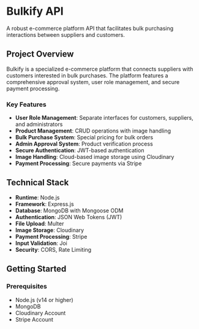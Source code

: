 # Bulkify API

A robust e-commerce platform API that facilitates bulk purchasing interactions between suppliers and customers.

## Project Overview


Bulkify is a specialized e-commerce platform that connects suppliers with customers interested in bulk purchases. The platform features a comprehensive approval system, user role management, and secure payment processing.

### Key Features

- **User Role Management**: Separate interfaces for customers, suppliers, and administrators
- **Product Management**: CRUD operations with image handling
- **Bulk Purchase System**: Special pricing for bulk orders
- **Admin Approval System**: Product verification process
- **Secure Authentication**: JWT-based authentication
- **Image Handling**: Cloud-based image storage using Cloudinary
- **Payment Processing**: Secure payments via Stripe

## Technical Stack

- **Runtime**: Node.js
- **Framework**: Express.js
- **Database**: MongoDB with Mongoose ODM
- **Authentication**: JSON Web Tokens (JWT)
- **File Upload**: Multer
- **Image Storage**: Cloudinary
- **Payment Processing**: Stripe
- **Input Validation**: Joi
- **Security**: CORS, Rate Limiting

## Getting Started

### Prerequisites

- Node.js (v14 or higher)
- MongoDB
- Cloudinary Account
- Stripe Account
